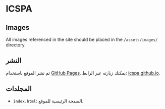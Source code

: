 # ICSPA

## Images
All images referenced in the site should be placed in the `/assets/images/` directory.

## النشر

تم نشر الموقع باستخدام [GitHub Pages](https://pages.github.com/). يمكنك زيارته عبر الرابط: [icspa.github.io](https://icspa.github.io).

## المجلدات

- `index.html`: الصفحة الرئيسية للموقع.
